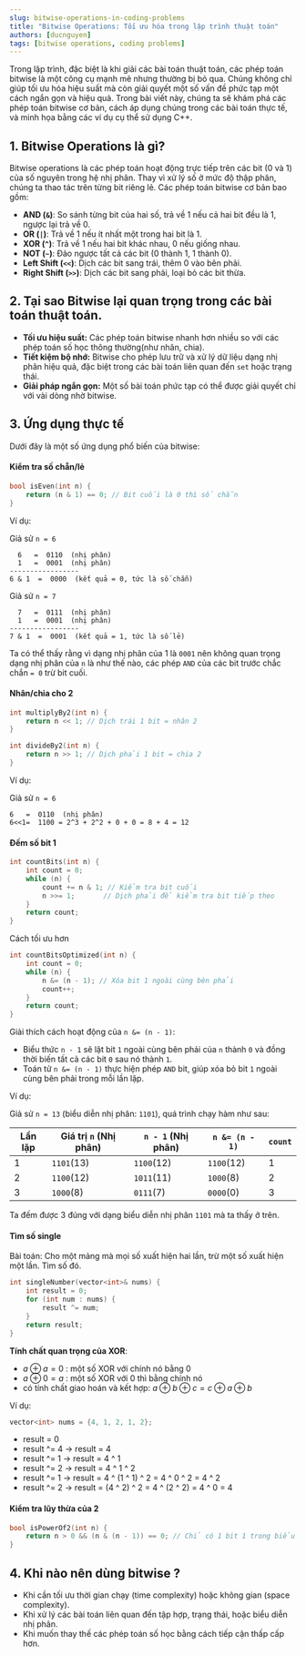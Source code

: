 ```yaml
---
slug: bitwise-operations-in-coding-problems
title: "Bitwise Operations: Tối ưu hóa trong lập trình thuật toán"
authors: [ducnguyen]
tags: [bitwise operations, coding problems]
---
```


Trong lập trình, đặc biệt là khi giải các bài toán thuật toán, các phép toán bitwise là một công cụ mạnh mẽ nhưng thường bị bỏ qua. Chúng không chỉ giúp tối ưu hóa hiệu suất mà còn giải quyết một số vấn đề phức tạp một cách ngắn gọn và hiệu quả. Trong bài viết này, chúng ta sẽ khám phá các phép toán bitwise cơ bản, cách áp dụng chúng trong các bài toán thực tế, và minh họa bằng các ví dụ cụ thể sử dụng C++.

<!-- truncate -->

## 1. Bitwise Operations là gì?

Bitwise operations là các phép toán hoạt động trực tiếp trên các bit (0 và 1) của số nguyên trong hệ nhị phân. Thay vì xử lý số ở mức độ thập phân, chúng ta thao tác trên từng bit riêng lẻ. Các phép toán bitwise cơ bản bao gồm:

- **AND (`&`)**: So sánh từng bit của hai số, trả về 1 nếu cả hai bit đều là 1, ngược lại trả về 0.
- **OR (`|`)**: Trả về 1 nếu ít nhất một trong hai bit là 1.
- **XOR (`^`)**: Trả về 1 nếu hai bit khác nhau, 0 nếu giống nhau.
- **NOT (`~`)**: Đảo ngược tất cả các bit (0 thành 1, 1 thành 0).
- **Left Shift (`<<`)**: Dịch các bit sang trái, thêm 0 vào bên phải.
- **Right Shift (`>>`)**: Dịch các bit sang phải, loại bỏ các bit thừa.

## 2. Tại sao Bitwise lại quan trọng trong các bài toán thuật toán.

- **Tối ưu hiệu suất:** Các phép toán bitwise nhanh hơn nhiều so với các phép toán số học thông thường(như nhân, chia).
- **Tiết kiệm bộ nhớ:** Bitwise cho phép lưu trữ và xử lý dữ liệu dạng nhị phân hiệu quả, đặc biệt trong các bài toán liên quan đến `set` hoặc trạng thái.
- **Giải pháp ngắn gọn:** Một số bài toán phức tạp có thể được giải quyết chỉ với vài dòng nhờ bitwise.

## 3. Ứng dụng thực tế

Dưới đây là một số ứng dụng phổ biến của bitwise:

#### Kiểm tra số chẵn/lẻ

```cpp
bool isEven(int n) {
    return (n & 1) == 0; // Bit cuối là 0 thì số chẵn
}
```

Ví dụ:

Giả sử `n = 6`

```plaintext
  6   =  0110  (nhị phân)
  1   =  0001  (nhị phân)
-----------------
6 & 1  =  0000  (kết quả = 0, tức là số chẵn)
```

Giả sử `n = 7`

```plaintext
  7   =  0111  (nhị phân)
  1   =  0001  (nhị phân)
-----------------
7 & 1  =  0001  (kết quả = 1, tức là số lẻ)

```

Ta có thể thấy rằng vì dạng nhị phân của 1 là `0001` nên không quan trọng dạng nhị phân của `n` là như thế nào, các phép `AND` của các bit trước chắc chắn `= 0` trừ bit cuối.

#### Nhân/chia cho 2

```cpp
int multiplyBy2(int n) {
    return n << 1; // Dịch trái 1 bit = nhân 2
}

int divideBy2(int n) {
    return n >> 1; // Dịch phải 1 bit = chia 2
}
```

Ví dụ:

Giả sử `n = 6`

```plaintext
6   =  0110  (nhị phân)
6<<1=  1100 = 2^3 + 2^2 + 0 + 0 = 8 + 4 = 12
```

#### Đếm số bit 1

```cpp
int countBits(int n) {
    int count = 0;
    while (n) {
        count += n & 1; // Kiểm tra bit cuối
        n >>= 1;       // Dịch phải để kiểm tra bit tiếp theo
    }
    return count;
}
```

Cách tối ưu hơn

```cpp
int countBitsOptimized(int n) {
    int count = 0;
    while (n) {
        n &= (n - 1); // Xóa bit 1 ngoài cùng bên phải
        count++;
    }
    return count;
}
```

Giải thích cách hoạt động của `n &= (n - 1)`:

- Biểu thức `n - 1` sẽ lật bit `1` ngoài cùng bên phải của `n` thành `0` và đồng thời biến tất cả các bit `0` sau nó thành `1`.
- Toán tử `n &= (n - 1)` thực hiện phép `AND` bit, giúp xóa bỏ bit `1` ngoài cùng bên phải trong mỗi lần lặp.

Ví dụ:

Giả sử `n = 13` (biểu diễn nhị phân: `1101`), quá trình chạy hàm như sau:

| Lần lặp | Giá trị `n` (Nhị phân) | `n - 1` (Nhị phân) | `n &= (n - 1)` | `count` |
| ------- | ---------------------- | ------------------ | -------------- | ------- |
| 1       | `1101`(13)             | `1100`(12)         | `1100`(12)     | 1       |
| 2       | `1100`(12)             | `1011`(11)         | `1000`(8)      | 2       |
| 3       | `1000`(8)              | `0111`(7)          | `0000`(0)      | 3       |

Ta đếm được 3 đúng với dạng biểu diễn nhị phân `1101` mà ta thấy ở trên.

#### Tìm số single

Bài toán: Cho một mảng mà mọi số xuất hiện hai lần, trừ một số xuất hiện một lần. Tìm số đó.

```cpp
int singleNumber(vector<int>& nums) {
    int result = 0;
    for (int num : nums) {
        result ^= num;
    }
    return result;
}
```

**Tính chất quan trọng của XOR**:

- $a \oplus a = 0$ : một số XOR với chính nó bằng 0
- $a \oplus 0 = a$ : một số XOR với 0 thì bằng chính nó
- có tính chất giao hoán và kết hợp: $a \oplus b \oplus c = c \oplus a \oplus b$

Ví dụ:

```cpp
vector<int> nums = {4, 1, 2, 1, 2};
```

- result = 0
- result ^= 4 → result = 4
- result ^= 1 → result = 4 ^ 1
- result ^= 2 → result = 4 ^ 1 ^ 2
- result ^= 1 → result = 4 ^ (1 ^ 1) ^ 2 = 4 ^ 0 ^ 2 = 4 ^ 2
- result ^= 2 → result = (4 ^ 2) ^ 2 = 4 ^ (2 ^ 2) = 4 ^ 0 = 4

#### Kiểm tra lũy thừa của 2

```cpp
bool isPowerOf2(int n) {
    return n > 0 && (n & (n - 1)) == 0; // Chỉ có 1 bit 1 trong biểu diễn nhị phân
}
```

## 4. Khi nào nên dùng bitwise ?

- Khi cần tối ưu thời gian chạy (time complexity) hoặc không gian (space complexity).
- Khi xử lý các bài toán liên quan đến tập hợp, trạng thái, hoặc biểu diễn nhị phân.
- Khi muốn thay thế các phép toán số học bằng cách tiếp cận thấp cấp hơn.
